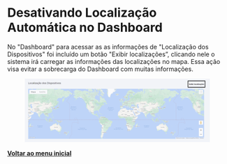 # Desativando Localização Automática no Dashboard

No "Dashboard" para acessar as as informações de "Localização dos Dispositivos" foi incluído um botão "Exibir localizações”, clicando nele o sistema irá carregar as informações das localizações no mapa. Essa ação visa evitar a sobrecarga do Dashboard com muitas informações.

<figure><img src="../../.gitbook/assets/image (184).png" alt=""><figcaption></figcaption></figure>

[**Voltar ao menu inicial**](./)
